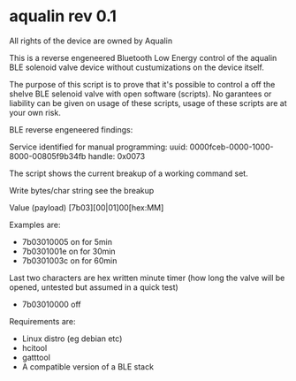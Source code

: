# aqualin rev 0.1

All rights of the device are owned by Aqualin

This is a reverse engeneered Bluetooth Low Energy control of the aqualin BLE solenoid valve device without custumizations on the device itself.

The purpose of this script is to prove that it's possible to control a off the shelve BLE selenoid valve with open software (scripts). No garantees or liability can be given on usage of these scripts, usage of these scripts are at your own risk. 

BLE reverse engeneered findings:

Service identified for manual programming:
uuid: 0000fceb-0000-1000-8000-00805f9b34fb
handle: 0x0073

The script shows the current breakup of a working command set.

Write bytes/char string see the breakup

Value (payload) [7b03][00|01]00[hex:MM]

Examples are:

- 7b03010005 on for 5min
- 7b0301001e on for 30min
- 7b0301003c on for 60min

Last two characters are hex written minute timer (how long the valve will be opened, untested but assumed in a quick test)

- 7b03010000 off

Requirements are: 
- Linux distro (eg debian etc)
- hcitool
- gatttool 
- A compatible version of a BLE stack
